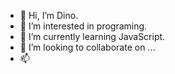 - 👋 Hi, I’m Dino.
- 👀 I’m interested in programing.
- 🌱 I’m currently learning JavaScript. 
- 💞️ I’m looking to collaborate on ...
- 📫  

<!---
cetax92/cetax92 is a ✨ special ✨ repository because its `README.md` (this file) appears on your GitHub profile.
You can click the Preview link to take a look at your changes.
--->
